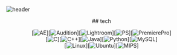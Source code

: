 ![header](https://capsule-render.vercel.app/api?type=waving&color=gradient&height=300&section=header&text=Daeho%20KWON&fontSize=70)
<div align=center>
## tech

[![AE](https://img.shields.io/badge/AdobeAfterEffects-9999FF?style=flat-square&logo=AdobeAfterEffects&logoColor=000000)][![Audition](https://img.shields.io/badge/AdobeAudition-9999FF?style=flat-square&logo=AdobeAudition&logoColor=000000)][![Lightroom](https://img.shields.io/badge/AdobeLightroom-31A8FF?style=flat-square&logo=AdobeLightroom&logoColor=000000)][![PS](https://img.shields.io/badge/AdobePhotoshop-31A8FF?style=flat-square&logo=AdobePhotoshop&logoColor=000000)][![PremierePro](https://img.shields.io/badge/AdobePremierePro-9999FF?style=flat-square&logo=AdobePremierePro&logoColor=000000)]
<br>
[![C](https://img.shields.io/badge/C-A8B9CC?style=flat-square&logo=C&logoColor=000000)][![C++](https://img.shields.io/badge/C++-00599C?style=flat-square&logo=C%2B%2B&logoColor=000000)][![Java](https://img.shields.io/badge/Java-007396?style=flat-square&logo=Java&logoColor=white)][![Python](https://img.shields.io/badge/Python-3776AB?style=flat-square&logo=Python&logoColor=000000)][![MySQL](https://img.shields.io/badge/MySQL-4479A1?style=flat-square&logo=MySQL&logoColor=000000)]
<br>
[![Linux](https://img.shields.io/badge/LinuxKernel-FCC624?style=flat-square&logo=Linux&logoColor=000000)][![Ubuntu](https://img.shields.io/badge/Ubuntu-E95420?style=flat-square&logo=Ubuntu&logoColor=000000)][![MIPS](https://img.shields.io/badge/MIPS-ffffff?style=flat-square&logo=MIPS&logoColor=000000)]
